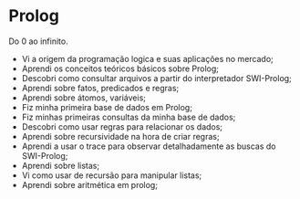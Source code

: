 # Prolog
 Do 0 ao infinito.
- Vi a origem da programação logica e suas aplicações no mercado;
- Aprendi os conceitos teóricos básicos sobre Prolog;
- Descobri como consultar arquivos a partir do interpretador SWI-Prolog;
- Aprendi sobre fatos, predicados e regras;
- Aprendi sobre átomos, variáveis;
- Fiz minha primeira base de dados em Prolog;
- Fiz minhas primeiras consultas da minha base de dados;
- Descobri como usar regras para relacionar os dados;
- Aprendi sobre recursividade na hora de criar regras;
- Aprendi a usar o trace para observar detalhadamente as buscas do SWI-Prolog;
- Aprendi sobre listas;
- Vi como usar de recursão para manipular listas;
- Aprendi sobre aritmética em prolog;